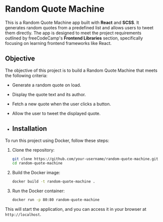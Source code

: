 # Random Quote Machine

This is a Random Quote Machine app built with **React** and **SCSS**. It generates random quotes from a predefined list and allows users to tweet them directly. The app is designed to meet the project requirements outlined by freeCodeCamp's **Frontend Libraries** section, specifically focusing on learning frontend frameworks like React.

## Objective

The objective of this project is to build a Random Quote Machine that meets the following criteria:
- Generate a random quote on load.
- Display the quote text and its author.
- Fetch a new quote when the user clicks a button.
- Allow the user to tweet the displayed quote.

- ## Installation

To run this project using Docker, follow these steps:

1. Clone the repository:
    ```bash
    git clone https://github.com/your-username/random-quote-machine.git
    cd random-quote-machine
    ```

2. Build the Docker image:
    ```bash
    docker build -t random-quote-machine .
    ```

3. Run the Docker container:
    ```bash
    docker run -p 80:80 random-quote-machine
    ```

This will start the application, and you can access it in your browser at `http://localhost`.
